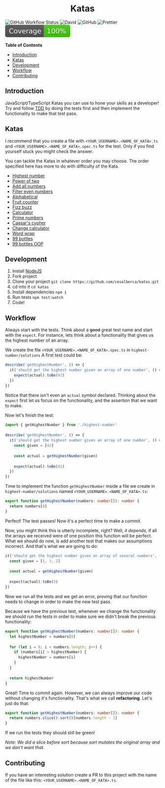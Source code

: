 <h1 align="center">Katas</h1>

![GitHub Workflow Status](https://img.shields.io/github/workflow/status/cesalberca/katas/CI)
![David](https://img.shields.io/david/dev/cesalberca/katas)
![GitHub](https://img.shields.io/github/license/cesalberca/katas)
![Prettier](https://img.shields.io/badge/code_style-prettier-ff69b4.svg?style=flat-square)
![Coverage](coverage-badge.svg)

<!-- START doctoc generated TOC please keep comment here to allow auto update -->
<!-- DON'T EDIT THIS SECTION, INSTEAD RE-RUN doctoc TO UPDATE -->

**Table of Contents**

- [Introduction](#introduction)
- [Katas](#katas)
- [Development](#development)
- [Workflow](#workflow)
- [Contributing](#contributing)

<!-- END doctoc generated TOC please keep comment here to allow auto update -->

## Introduction

JavaScript/TypeScript Katas you can use to hone your skills as a developer! Try and follow [TDD](https://en.wikipedia.org/wiki/Test-driven_development) by doing the tests first and then implement the functionality to make that test pass.

## Katas

I recommend that you create a file with `<YOUR_USERNAME>.<NAME_OF_KATA>.ts` and `<YOUR_USERNAME>.<NAME_OF_KATA>.spec.ts` for the test. Only if you find yourself stuck you might check the answer.

You can tackle the Katas in whatever order you may choose. The order specified here has more to do with difficulty of the Kata.

- [Highest number](highest-number/README.md)
- [Power of two](power-of-two/README.md)
- [Add all numbers](add-all-numbers/README.md)
- [Filter even numbers](filter-even-numbers/README.md)
- [Alphabetical](alphabetical/README.md)
- [Fruit counter](fruit-counter/README.md)
- [Fizz buzz](fizz-buzz/README.md)
- [Calculator](calculator/README.md)
- [Prime numbers](prime-numbers/README.md)
- [Caesar's cypher](caesar/README.md)
- [Change calculator](change-calculator/README.md)
- [Word wrap](word-wrap/README.md)
- [99 bottles](99-bottles/README.md)
- [99 bottles OOP](99-bottles-oop/README.md)

## Development

1. Install [NodeJS](https://nodejs.org/en/)
2. Fork project
3. Clone your project `git clone https://github.com/cesalberca/katas.git`
4. cd into it `cd katas`
5. Install dependencies `npm i`
6. Run tests `npm test:watch`
7. Code!

## Workflow

Always start with the tests. Think about a ~~good~~ great test name and start with the `expect`. For instance, lets think about a functionality that gives us the highest number of an array.

We create the file `<YOUR_USERNAME>.<NAME_OF_KATA>.spec.ts` in `highest-number/solutions` A first test could be:

```typescript
describe('getHighestNumber', () => {
  it('should get the highest number given an array of one number', () => {
    expect(actual).toBe(42)
  })
})
```

Notice that there isn't even an `actual` symbol declared. Thinking about the `expect` first let us focus on the functionality, and the assertion that we want to make.

Now let's finish the test:

```typescript
import { getHighestNumber } from './highest-number'

describe('getHighestNumber', () => {
  it('should get the highest number given an array of one number', () => {
    const given = [42]

    const actual = getHighestNumber(given)

    expect(actual).toBe(42)
  })
})
```

Time to implement the function `getHighestNumber` inside a file we create in `highest-number/solutions` named `<YOUR_USERNAME>.<NAME_OF_KATA>.ts`:

```typescript
export function getHighestNumber(numbers: number[]): number {
  return numbers[0]
}
```

Perfect! The test passes! Now it's a perfect time to make a commit.

Now, you might think this is utterly incomplete, right? Well, _it depends_, if all the arrays we received were of one position this function will be perfect. What we should do now, is add another test that makes our assumptions incorrect. And that's what we are going to do:

```typescript
it('should get the highest number given an array of several numbers', () => {
  const given = [1, 3, 2]

  const actual = getHighestNumber(given)

  expect(actual).toBe(3)
})
```

Now we run all the tests and we get an error, proving that our function needs to change in order to make the new test pass.

Because we have the previous test, whenever we change the functionality we should run the tests in order to make sure we didn't break the previous functionality:

```typescript
export function getHighestNumber(numbers: number[]): number {
  let highestNumber = numbers[0]

  for (let i = 0; i < numbers.length; i++) {
    if (numbers[i] > highestNumber) {
      highestNumber = numbers[i]
    }
  }

  return highestNumber
}
```

Great! Time to commit again. However, we can always improve our code without changing it's functionality. That's what we call **refactoring**. Let's just do that:

```typescript
export function getHighestNumber(numbers: number[]): number {
  return numbers.slice().sort()[numbers.length - 1]
}
```

If we run the tests they should still be green!

_Note: We did a slice before sort because sort mutates the original array and we don't want that._

## Contributing

If you have an interesting solution create a PR to this project with the name of the file like this: `<YOUR_USERNAME>.<NAME_OF_KATA>.ts`.
